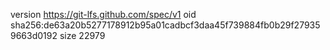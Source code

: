 version https://git-lfs.github.com/spec/v1
oid sha256:de63a20b5277178912b95a01cadbcf3daa45f739884fb0b29f279359663d0192
size 22979
